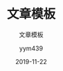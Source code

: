 ---
layout:     post
title:      文章模板
subtitle:   文章模板
date:       2019-11-22
author:     yym439
header-img: img/post-bg-keybord.jpg
catalog: true
tags:
    - Blog
---